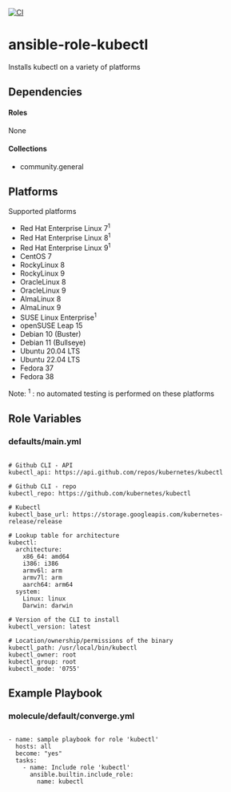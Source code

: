 [![CI](https://github.com/de-it-krachten/ansible-role-kubectl/workflows/CI/badge.svg?event=push)](https://github.com/de-it-krachten/ansible-role-kubectl/actions?query=workflow%3ACI)


# ansible-role-kubectl

Installs kubectl on a variety of platforms



## Dependencies

#### Roles
None

#### Collections
- community.general

## Platforms

Supported platforms

- Red Hat Enterprise Linux 7<sup>1</sup>
- Red Hat Enterprise Linux 8<sup>1</sup>
- Red Hat Enterprise Linux 9<sup>1</sup>
- CentOS 7
- RockyLinux 8
- RockyLinux 9
- OracleLinux 8
- OracleLinux 9
- AlmaLinux 8
- AlmaLinux 9
- SUSE Linux Enterprise<sup>1</sup>
- openSUSE Leap 15
- Debian 10 (Buster)
- Debian 11 (Bullseye)
- Ubuntu 20.04 LTS
- Ubuntu 22.04 LTS
- Fedora 37
- Fedora 38

Note:
<sup>1</sup> : no automated testing is performed on these platforms

## Role Variables
### defaults/main.yml
<pre><code>
# Github CLI - API
kubectl_api: https://api.github.com/repos/kubernetes/kubectl

# Github CLI - repo
kubectl_repo: https://github.com/kubernetes/kubectl

# Kubectl
kubectl_base_url: https://storage.googleapis.com/kubernetes-release/release

# Lookup table for architecture
kubectl:
  architecture:
    x86_64: amd64
    i386: i386
    armv6l: arm
    armv7l: arm
    aarch64: arm64
  system:
    Linux: linux
    Darwin: darwin

# Version of the CLI to install
kubectl_version: latest

# Location/ownership/permissions of the binary
kubectl_path: /usr/local/bin/kubectl
kubectl_owner: root
kubectl_group: root
kubectl_mode: '0755'
</pre></code>




## Example Playbook
### molecule/default/converge.yml
<pre><code>
- name: sample playbook for role 'kubectl'
  hosts: all
  become: "yes"
  tasks:
    - name: Include role 'kubectl'
      ansible.builtin.include_role:
        name: kubectl
</pre></code>
